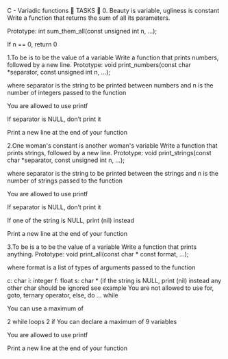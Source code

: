 C - Variadic functions 📁 TASKS 📃 0. Beauty is variable, ugliness is constant Write a function that returns the sum of all its parameters.

Prototype: int sum_them_all(const unsigned int n, ...);

If n == 0, return 0

1.To be is to be the value of a variable Write a function that prints numbers, followed by a new line.
Prototype: void print_numbers(const char *separator, const unsigned int n, ...);

where separator is the string to be printed between numbers and n is the number of integers passed to the function

You are allowed to use printf

If separator is NULL, don’t print it

Print a new line at the end of your function

2.One woman's constant is another woman's variable Write a function that prints strings, followed by a new line.
Prototype: void print_strings(const char *separator, const unsigned int n, ...);

where separator is the string to be printed between the strings and n is the number of strings passed to the function

You are allowed to use printf

If separator is NULL, don’t print it

If one of the string is NULL, print (nil) instead

Print a new line at the end of your function

3.To be is a to be the value of a variable Write a function that prints anything.
Prototype: void print_all(const char * const format, ...);

where format is a list of types of arguments passed to the function

c: char i: integer f: float s: char * (if the string is NULL, print (nil) instead any other char should be ignored see example You are not allowed to use for, goto, ternary operator, else, do ... while

You can use a maximum of

2 while loops 2 if You can declare a maximum of 9 variables

You are allowed to use printf

Print a new line at the end of your function
